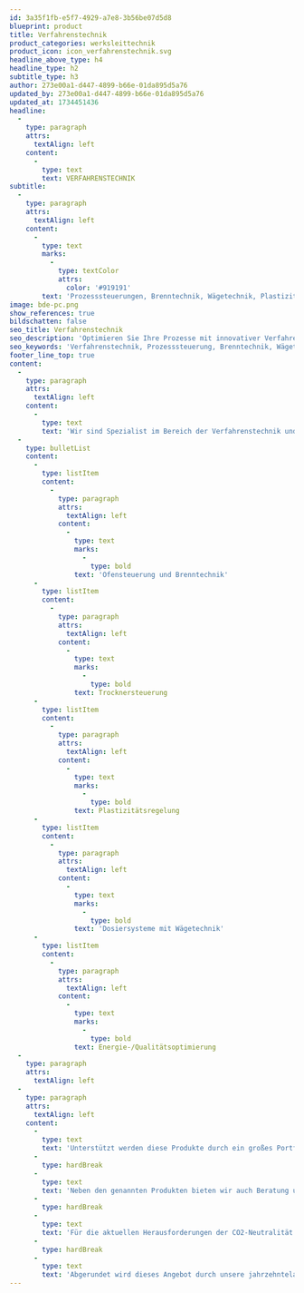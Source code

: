 ```yaml
---
id: 3a35f1fb-e5f7-4929-a7e8-3b56be07d5d8
blueprint: product
title: Verfahrenstechnik
product_categories: werksleittechnik
product_icon: icon_verfahrenstechnik.svg
headline_above_type: h4
headline_type: h2
subtitle_type: h3
author: 273e00a1-d447-4899-b66e-01da895d5a76
updated_by: 273e00a1-d447-4899-b66e-01da895d5a76
updated_at: 1734451436
headline:
  -
    type: paragraph
    attrs:
      textAlign: left
    content:
      -
        type: text
        text: VERFAHRENSTECHNIK
subtitle:
  -
    type: paragraph
    attrs:
      textAlign: left
    content:
      -
        type: text
        marks:
          -
            type: textColor
            attrs:
              color: '#919191'
        text: 'Prozesssteuerungen, Brenntechnik, Wägetechnik, Plastizitätsregelung, Energie-/Qualitätsoptimierung, Leittechnik, Energie- und Mengenbilanz, Sensoren und Aktoren'
image: bde-pc.png
show_references: true
bildschatten: false
seo_title: Verfahrenstechnik
seo_description: 'Optimieren Sie Ihre Prozesse mit innovativer Verfahrenstechnik. Wir bieten Lösungen in Ofensteuerung, Brenntechnik, Energieoptimierung und mehr.'
seo_keywords: 'Verfahrenstechnik, Prozesssteuerung, Brenntechnik, Wägetechnik, Energieoptimierung, Plastizitätsregelung, Dosiersysteme, Leittechnik, CO2-Neutralität'
footer_line_top: true
content:
  -
    type: paragraph
    attrs:
      textAlign: left
    content:
      -
        type: text
        text: 'Wir sind Spezialist im Bereich der Verfahrenstechnik und arbeiten kontinuierlich an der Weiterentwicklung unserer Lösungen:'
  -
    type: bulletList
    content:
      -
        type: listItem
        content:
          -
            type: paragraph
            attrs:
              textAlign: left
            content:
              -
                type: text
                marks:
                  -
                    type: bold
                text: 'Ofensteuerung und Brenntechnik'
      -
        type: listItem
        content:
          -
            type: paragraph
            attrs:
              textAlign: left
            content:
              -
                type: text
                marks:
                  -
                    type: bold
                text: Trocknersteuerung
      -
        type: listItem
        content:
          -
            type: paragraph
            attrs:
              textAlign: left
            content:
              -
                type: text
                marks:
                  -
                    type: bold
                text: Plastizitätsregelung
      -
        type: listItem
        content:
          -
            type: paragraph
            attrs:
              textAlign: left
            content:
              -
                type: text
                marks:
                  -
                    type: bold
                text: 'Dosiersysteme mit Wägetechnik'
      -
        type: listItem
        content:
          -
            type: paragraph
            attrs:
              textAlign: left
            content:
              -
                type: text
                marks:
                  -
                    type: bold
                text: Energie-/Qualitätsoptimierung
  -
    type: paragraph
    attrs:
      textAlign: left
  -
    type: paragraph
    attrs:
      textAlign: left
    content:
      -
        type: text
        text: 'Unterstützt werden diese Produkte durch ein großes Portfolio an Sensoren und Aktoren, die sich im Einsatz an den Anlagen bewährt haben, wie z.B. O2-Sonden, Feuchtesensoren oder Stellmotore.'
      -
        type: hardBreak
      -
        type: text
        text: 'Neben den genannten Produkten bieten wir auch Beratung und Optimierung im Bereich Verfahrenstechnik an.'
      -
        type: hardBreak
      -
        type: text
        text: 'Für die aktuellen Herausforderungen der CO2-Neutralität haben wir inzwischen Beratung und Partner im Angebot, um Kundenanfragen kompetent zu betreuen.'
      -
        type: hardBreak
      -
        type: text
        text: 'Abgerundet wird dieses Angebot durch unsere jahrzehntelange Erfahrung in anwenderfreundlicher Leittechnik für alle genannten Prozesse, die in einer gemeinsamen Oberfläche integriert sind.'
---
```

